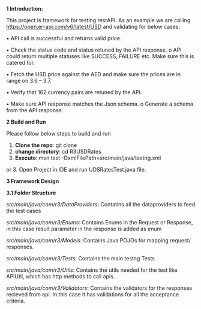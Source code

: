 **1 Introduction:**

This project is framework for testing restAPI. As an example we are calling https://open.er-api.com/v6/latest/USD and validating for below cases:

• API call is successful and returns valid price.

• Check the status code and status retuned by the API response.
o API could return multiple statuses like SUCCESS, FAILURE etc. Make sure this
is catered for.

• Fetch the USD price against the AED and make sure the prices are in range on 3.6 –
3.7.

• Verify that 162 currency pairs are retuned by the API.

• Make sure API response matches the Json schema.
o Generate a schema from the API response.

**2 Build and Run**

Please follow below steps to build and run

1. **Clone the repo**: git clone 
2. **change directory**: cd R3USDRates
3. **Execute**: mvn test -DxmlFilePath=src/main/java/testng.xml

or
3. Open Project in IDE and run UDSRatesTest.java file.

**3 Framework Design**

**3.1 Folder Structure**

*src/main/java/com/r3/DataProviders*: Contatins all the dataproviders to feed the test cases

*src/main/java/com/r3/Enums*: Contains Enums in the Request or Response, in this case result parameter in the response is added as enum

*src/main/java/com/r3/Models*: Contains Java POJOs for mapping request/ responses. 

*src/main/java/com/r3/Tests*: Contains the main  testng Tests

*src/main/java/com/r3/Utils*: Contains the utils needed for the test like APIUtil, which has http methods to call apis. 

*src/main/java/com/r3/Validators*: Contains the validators for the responses recieved from api. In this case it has validations for all the acceptance criteria.